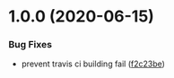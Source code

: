# 1.0.0 (2020-06-15)


### Bug Fixes

* prevent travis ci building fail ([f2c23be](https://github.com/ridvanaltun/dropbox-ignore-anywhere/commit/f2c23be483aa099428a95e0815cdda0e6b7d5a85))
